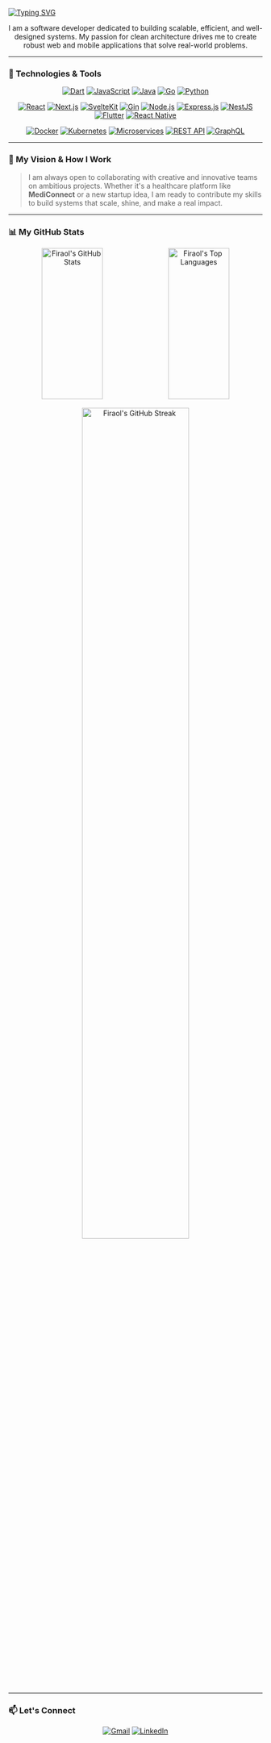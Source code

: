 [![Typing SVG](https://readme-typing-svg.demolab.com?font=Fira+Code&weight=700&size=32&pause=1000&width=900&height=120&lines=Hey%2C+I'm+Firaol+Ayana+%F0%9F%91%8B;Full-Stack+Engineer+%26+Innovator;Software+Architecture+Explorer;Passionate+About+Building+Futuristic+Apps+%F0%9F%9A%80)](https://git.io/typing-svg)



<div align="center">
  <p>
    I am a software developer dedicated to building scalable, efficient, and well-designed systems. My passion for clean architecture drives me to create robust web and mobile applications that solve real-world problems.
  </p>
</div>

---

### 🔧 Technologies & Tools

<p align="center">
  <!-- Programming Languages -->
  <a href="https://dart.dev" target="_blank" rel="noreferrer"><img src="https://img.shields.io/badge/Dart-0175C2?style=for-the-badge&logo=dart&logoColor=white" alt="Dart"></a>
  <a href="https://www.javascript.com/" target="_blank" rel="noreferrer"><img src="https://img.shields.io/badge/JavaScript-F7DF1E?style=for-the-badge&logo=javascript&logoColor=black" alt="JavaScript"></a>
  <a href="https://www.java.com/" target="_blank" rel="noreferrer"><img src="https://img.shields.io/badge/Java-007396?style=for-the-badge&logo=java&logoColor=white" alt="Java"></a>
  <a href="https://golang.org/" target="_blank" rel="noreferrer"><img src="https://img.shields.io/badge/Go-00ADD8?style=for-the-badge&logo=go&logoColor=white" alt="Go"></a>
  <a href="https://www.python.org/" target="_blank" rel="noreferrer"><img src="https://img.shields.io/badge/Python-3776AB?style=for-the-badge&logo=python&logoColor=white" alt="Python"></a>
</p>

<p align="center">
  <!-- Frameworks -->
  <a href="https://reactjs.org/" target="_blank" rel="noreferrer"><img src="https://img.shields.io/badge/React-61DAFB?style=for-the-badge&logo=react&logoColor=black" alt="React"></a>
  <a href="https://nextjs.org/" target="_blank" rel="noreferrer"><img src="https://img.shields.io/badge/Next.js-000000?style=for-the-badge&logo=next.js&logoColor=white" alt="Next.js"></a>
  <a href="https://kit.svelte.dev/" target="_blank" rel="noreferrer"><img src="https://img.shields.io/badge/SvelteKit-FF3E00?style=for-the-badge&logo=svelte&logoColor=white" alt="SvelteKit"></a>
  <a href="https://gin-gonic.com/" target="_blank" rel="noreferrer"><img src="https://img.shields.io/badge/Gin-00AEE7?style=for-the-badge&logo=go&logoColor=white" alt="Gin"></a>
  <a href="https://nodejs.org" target="_blank" rel="noreferrer"><img src="https://img.shields.io/badge/Node.js-339933?style=for-the-badge&logo=nodedotjs&logoColor=white" alt="Node.js"></a>
  <a href="https://expressjs.com" target="_blank" rel="noreferrer"><img src="https://img.shields.io/badge/Express.js-000000?style=for-the-badge&logo=express&logoColor=white" alt="Express.js"></a>
  <a href="https://nestjs.com/" target="_blank" rel="noreferrer"><img src="https://img.shields.io/badge/NestJS-E0234E?style=for-the-badge&logo=nestjs&logoColor=white" alt="NestJS"></a>
  <a href="https://flutter.dev/" target="_blank" rel="noreferrer"><img src="https://img.shields.io/badge/Flutter-02569B?style=for-the-badge&logo=flutter&logoColor=white" alt="Flutter"></a>
  <a href="https://reactnative.dev/" target="_blank" rel="noreferrer"><img src="https://img.shields.io/badge/React_Native-61DAFB?style=for-the-badge&logo=react&logoColor=black" alt="React Native"></a>
</p>

<p align="center">
  <!-- DevOps Tools & Concepts -->
  <a href="https://www.docker.com/" target="_blank" rel="noreferrer"><img src="https://img.shields.io/badge/Docker-2496ED?style=for-the-badge&logo=docker&logoColor=white" alt="Docker"></a>
  <a href="https://kubernetes.io/" target="_blank" rel="noreferrer"><img src="https://img.shields.io/badge/Kubernetes-326CE5?style=for-the-badge&logo=kubernetes&logoColor=white" alt="Kubernetes"></a>
  <a href="https://microservices.io/" target="_blank" rel="noreferrer"><img src="https://img.shields.io/badge/Microservices-FF6F61?style=for-the-badge&logo=architecture&logoColor=white" alt="Microservices"></a>
  <a href="https://restfulapi.net/" target="_blank" rel="noreferrer"><img src="https://img.shields.io/badge/REST_API-009688?style=for-the-badge&logo=rest&logoColor=white" alt="REST API"></a>
  <a href="https://graphql.org/" target="_blank" rel="noreferrer"><img src="https://img.shields.io/badge/GraphQL-E10098?style=for-the-badge&logo=graphql&logoColor=white" alt="GraphQL"></a>
</p>


---

### 🚀 My Vision & How I Work

> I am always open to collaborating with creative and innovative teams on ambitious projects. Whether it's a healthcare platform like **MediConnect** or a new startup idea, I am ready to contribute my skills to build systems that scale, shine, and make a real impact.

---

### 📊 My GitHub Stats

<p align="center">
  <!-- GitHub Stats -->
  <img src="https://github-readme-stats.vercel.app/api?username=firaSE-16&show_icons=true&theme=tokyonight&hide_border=false&include_all_commits=true&count_private=true&title_color=ff79c6&icon_color=50fa7b&text_color=f8f8f2&bg_color=1e1e2e" alt="Firaol's GitHub Stats" width="49%"  height="300px" style="border-radius:12px;"/>
  
  <img src="https://github-readme-stats.vercel.app/api/top-langs/?username=firaSE-16&layout=compact&theme=tokyonight&hide_border=false&title_color=ff79c6&bg_color=1e1e2e&text_color=f8f8f2&langs_count=10" alt="Firaol's Top Languages" height="300px" width="49%" style="border-radius:12px;"/>
</p>

<p align="center">
  <!-- Extra Stats / Contribution Streak -->
  <img src="https://github-readme-streak-stats.herokuapp.com/?user=firaSE-16&theme=tokyonight&hide_border=false&background=1e1e2e&fire=ff5555&currStreakLabel=50fa7b&sideLabels=f8f8f2" alt="Firaol's GitHub Streak" width="65%" style="border-radius:12px;"/>
</p>

---

### 📫 Let's Connect

<p align="center">
  <a href="mailto:loariftech@gmail.com"><img src="https://img.shields.io/badge/Gmail-D14836?style=for-the-badge&logo=gmail&logoColor=white" alt="Gmail"></a>
  <a href="https://www.linkedin.com/in/firaol-ayana-8aba05265"><img src="https://img.shields.io/badge/LinkedIn-0A66C2?style=for-the-badge&logo=linkedin&logoColor=white" alt="LinkedIn"></a>
</p>
